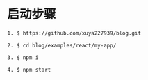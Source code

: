 # 启动步骤
    1. $ https://github.com/xuya227939/blog.git

    2. $ cd blog/examples/react/my-app/

    3. $ npm i

    4. $ npm start